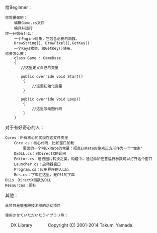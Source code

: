 给Beginner：

	你需要做的：
		编辑Game.cs文件
		编译并运行
	你一开始有什么：
		一个Engine对象，它包含必要的函数。
		DrawString(), DrawPixel(),GetKey()
		一个Keys枚举，给GetKey()使用。
	你要怎么做：
		class Game : GameBase
		{
		   //这里定义自己的变量

		   public override void Start()
			{
				//这里初始化变量
			}

		   public override void Loop()
			{
				//这里写绘图代码
			}
		}

对于有好奇心的人：

	Cores：所有核心的实现在这文件夹里
		Core.cs：核心代码，比如窗口加载
			里面的一个叫ExRate的常量：把宽ExRate的像素正方形作为一个"像素"
		DxDLL.cs：对DirectX的调用
		Editor.cs：进行图片转换之类，构建中。通过添加任意运行参数可以打开这个窗口
		Launcher.cs：启动器窗口
		Program.cs：应用程序的入口点
		Res.cs：字库在这里，是C51的字库
	DLLs：DirectX函数的DLL
	Resources：图标

其他：
	
	此项目是喵玉殿技术部的活动项目
	
	使用させていただいたライブラリ等：
　	DX Library
　　　	Copyright (C) 2001-2014 Takumi Yamada.
